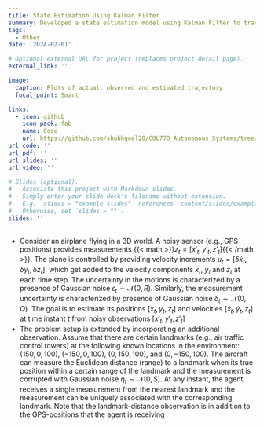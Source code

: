 ```yaml
---
title: State Estimation Using Kalman Filter
summary: Developed a state estimation model using Kalman Filter to track the position and velocity of a plane, incorporating noisy measurements
tags:
  - Other
date: '2024-02-01'

# Optional external URL for project (replaces project detail page).
external_link: ''

image: 
  caption: Plots of actual, observed and estimated trajectory
  focal_point: Smart

links:
  - icon: github
    icon_pack: fab
    name: Code
    url: https://github.com/shubhgoel20/COL778_Autonomous_Systems/tree/main/A1
url_code: ''
url_pdf: ''
url_slides: ''
url_video: ''

# Slides (optional).
#   Associate this project with Markdown slides.
#   Simply enter your slide deck's filename without extension.
#   E.g. `slides = "example-slides"` references `content/slides/example-slides.md`.
#   Otherwise, set `slides = ""`.
slides: ''
---
```

- Consider an airplane flying in a 3D world. A noisy sensor (e.g., GPS positions) provides measurements {{< math >}}$z_t = [x'_t, y'_t, z'_t]${{< /math >}}. The plane is controlled by providing velocity increments $u_t = [\delta \dot{x}_t, \delta \dot{y}_t, \delta \dot{z}_t]$, which get added to the velocity components $\dot{x}_t$, $\dot{y}_t$ and $\dot{z}_t$ at each time step. The uncertainty in the motions is characterized by a presence of Gaussian noise $\epsilon_t \sim \mathcal{N}(0, R)$. Similarly, the measurement uncertainty is characterized by presence of Gaussian noise $\delta_t \sim \mathcal{N}(0, Q)$. The goal is to estimate its positions $[x_t, y_t, z_t]$ and velocities $[\dot{x}_t, \dot{y}_t, \dot{z}_t]$ at time instant $t$ from noisy observations $[x'_t, y'_t, z'_t]$
- The problem setup is extended by incorporating an additional observation. Assume that there are certain landmarks (e.g., air traffic control towers) at the following known locations in the environment: $(150, 0, 100)$, $(-150, 0, 100)$, $(0, 150, 100)$, and $(0, -150, 100)$. The aircraft can measure the Euclidean distance (range) to a landmark when its true position within a certain range of the landmark and the measurement is corrupted with Gaussian noise $\eta_t \sim \mathcal{N}(0, S)$. At any instant, the agent receives a single measurement from the nearest landmark and the measurement can be uniquely associated with the corresponding landmark. Note that the landmark-distance observation is in addition to the GPS-positions that the agent is receiving
